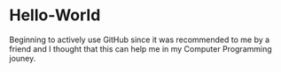 # Hello-World
Beginning to actively use GitHub since it was recommended to me by a friend and I thought that this can help me in my Computer Programming jouney. 
